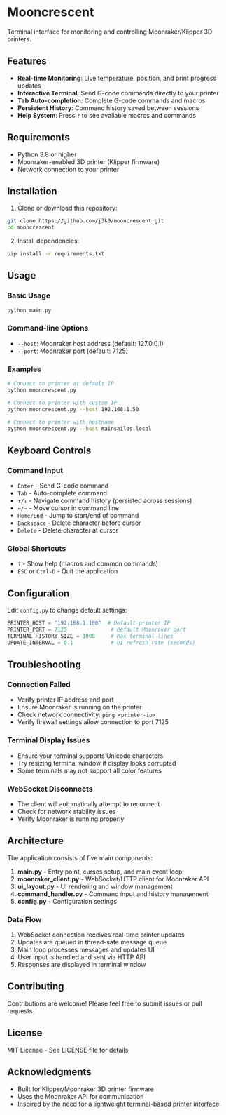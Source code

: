 # Mooncrescent

Terminal interface for monitoring and controlling Moonraker/Klipper 3D printers.

## Features

- **Real-time Monitoring**: Live temperature, position, and print progress updates
- **Interactive Terminal**: Send G-code commands directly to your printer
- **Tab Auto-completion**: Complete G-code commands and macros
- **Persistent History**: Command history saved between sessions
- **Help System**: Press `?` to see available macros and commands

## Requirements

- Python 3.8 or higher
- Moonraker-enabled 3D printer (Klipper firmware)
- Network connection to your printer

## Installation

1. Clone or download this repository:
```bash
git clone https://github.com/j3k0/mooncrescent.git
cd mooncrescent
```

2. Install dependencies:
```bash
pip install -r requirements.txt
```

## Usage

### Basic Usage

```bash
python main.py
```

### Command-line Options

- `--host`: Moonraker host address (default: 127.0.0.1)
- `--port`: Moonraker port (default: 7125)

### Examples

```bash
# Connect to printer at default IP
python mooncrescent.py

# Connect to printer with custom IP
python mooncrescent.py --host 192.168.1.50

# Connect to printer with hostname
python mooncrescent.py --host mainsailos.local
```

## Keyboard Controls

### Command Input
- `Enter` - Send G-code command
- `Tab` - Auto-complete command
- `↑/↓` - Navigate command history (persisted across sessions)
- `←/→` - Move cursor in command line
- `Home/End` - Jump to start/end of command
- `Backspace` - Delete character before cursor
- `Delete` - Delete character at cursor

### Global Shortcuts
- `?` - Show help (macros and common commands)
- `ESC` or `Ctrl-D` - Quit the application

## Configuration

Edit `config.py` to change default settings:

```python
PRINTER_HOST = "192.168.1.100"  # Default printer IP
PRINTER_PORT = 7125              # Default Moonraker port
TERMINAL_HISTORY_SIZE = 1000     # Max terminal lines
UPDATE_INTERVAL = 0.1            # UI refresh rate (seconds)
```

## Troubleshooting

### Connection Failed
- Verify printer IP address and port
- Ensure Moonraker is running on the printer
- Check network connectivity: `ping <printer-ip>`
- Verify firewall settings allow connection to port 7125

### Terminal Display Issues
- Ensure your terminal supports Unicode characters
- Try resizing terminal window if display looks corrupted
- Some terminals may not support all color features

### WebSocket Disconnects
- The client will automatically attempt to reconnect
- Check for network stability issues
- Verify Moonraker is running properly

## Architecture

The application consists of five main components:

1. **main.py** - Entry point, curses setup, and main event loop
2. **moonraker_client.py** - WebSocket/HTTP client for Moonraker API
3. **ui_layout.py** - UI rendering and window management
4. **command_handler.py** - Command input and history management
5. **config.py** - Configuration settings

### Data Flow

1. WebSocket connection receives real-time printer updates
2. Updates are queued in thread-safe message queue
3. Main loop processes messages and updates UI
4. User input is handled and sent via HTTP API
5. Responses are displayed in terminal window

## Contributing

Contributions are welcome! Please feel free to submit issues or pull requests.

## License

MIT License - See LICENSE file for details

## Acknowledgments

- Built for Klipper/Moonraker 3D printer firmware
- Uses the Moonraker API for communication
- Inspired by the need for a lightweight terminal-based printer interface

